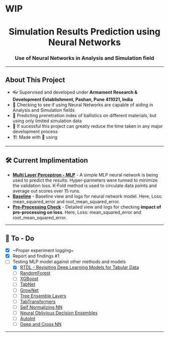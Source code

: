 # WIP
<h1 align="center">Simulation Results Prediction using Neural Networks</h1>
<h3 align="center">Use of Neural Networks in Analysis and Simulation field</h3>

---
## About This Project
- 👓 Supervised and developed under **Armament Research & Development Establishment, Pashan, Pune 411021, India**
- 🔭 Checking to see if using Neural Networks are capable of aiding in Analysis and Simulation fields
- 🔮 Predicting prenetration index of ballistics on different materials, but using only limited simulation data
- 🌱 If sucessful this project can greatly reduce the time taken in any major development process
- 🏗️ Made with 💖 using <img height="16" width="16" src="https://cdn.simpleicons.org/pytorch" style="vertical-align: bottom;"/>

---

## 🛠 Current Implimentation

- **[Multi Layer Perceptron - MLP](LINK)** - A simple MLP neural network is being used to predict the results. Hyper-parmeters were tunned to minimize the validation loss. K-Fold method is used to circulate data points and average out scores over 15 runs.
- **[Baseline](https://wandb.ai/wrongcolor/HVIS_Baseline?workspace=user-wrongcolor)** - Baseline view and logs for neural network model. Here, Loss: mean_squared_error and root_mean_squared_error.
- **[Pre-Processing Check](https://wandb.ai/wrongcolor/HVIS_PreProcessingCheck?workspace=user-wrongcolor)** - Detailed view and logs for checking **impact of pre-processing on loss**. Here, Loss: mean_squared_error and root_mean_squared_error.

---

## 💪 To - Do

- [x] ~Proper experiment logging~
- [x] Report and findings #1
- [ ] Testing MLP model against other methods and models
  - [x] [RTDL - Revisiting Deep Learning Models for Tabular Data](https://arxiv.org/abs/2106.11959)
  - [ ] [RandomForest](https://scikit-learn.org/stable/modules/generated/sklearn.ensemble.RandomForestClassifier.html)
  - [ ] [XGBoost](https://xgboost.readthedocs.io/en/stable/index.html)
  - [ ] [TabNet](https://www.aaai.org/AAAI21Papers/AAAI-1063.ArikS.pdf)
  - [ ] [GrowNet](https://arxiv.org/abs/2002.07971)
  - [ ] [Tree Ensemble Layers](https://arxiv.org/abs/2002.07772v2)
  - [ ] [TabTransformers](https://arxiv.org/abs/2012.06678)
  - [ ] [Self Normalizing NN](https://arxiv.org/abs/1706.02515v5)
  - [ ] [Neural Oblivious Decision Ensembles](https://arxiv.org/abs/1909.06312)
  - [ ] [AutoInt](https://arxiv.org/abs/1810.11921v2)
  - [ ] [Deep and Cross NN](https://dl.acm.org/doi/pdf/10.1145/3124749.3124754)

---
